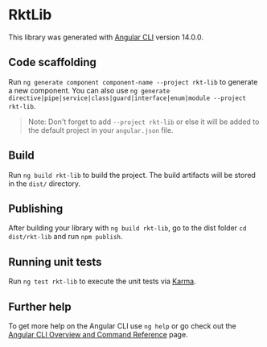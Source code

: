 # RktLib

This library was generated with [Angular CLI](https://github.com/angular/angular-cli) version 14.0.0.

## Code scaffolding

Run `ng generate component component-name --project rkt-lib` to generate a new component. You can also use `ng generate directive|pipe|service|class|guard|interface|enum|module --project rkt-lib`.
> Note: Don't forget to add `--project rkt-lib` or else it will be added to the default project in your `angular.json` file. 

## Build

Run `ng build rkt-lib` to build the project. The build artifacts will be stored in the `dist/` directory.

## Publishing

After building your library with `ng build rkt-lib`, go to the dist folder `cd dist/rkt-lib` and run `npm publish`.

## Running unit tests

Run `ng test rkt-lib` to execute the unit tests via [Karma](https://karma-runner.github.io).

## Further help

To get more help on the Angular CLI use `ng help` or go check out the [Angular CLI Overview and Command Reference](https://angular.io/cli) page.
